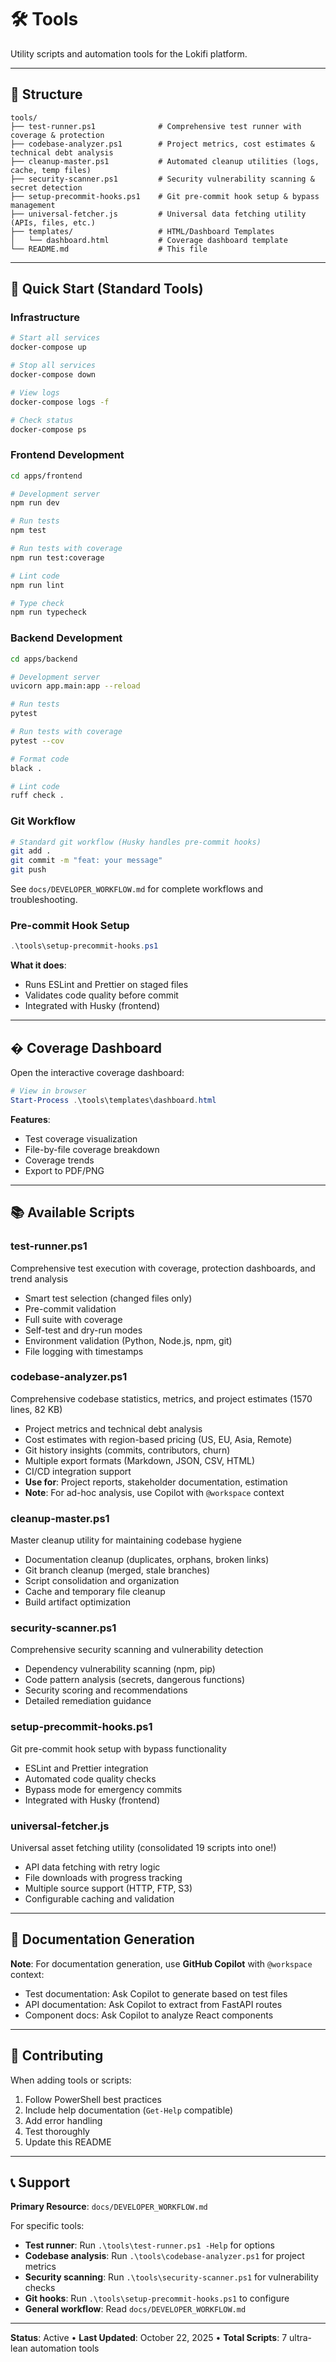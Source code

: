 # 🛠️ Tools

Utility scripts and automation tools for the Lokifi platform.

---

## 📂 Structure

```
tools/
├── test-runner.ps1              # Comprehensive test runner with coverage & protection
├── codebase-analyzer.ps1        # Project metrics, cost estimates & technical debt analysis
├── cleanup-master.ps1           # Automated cleanup utilities (logs, cache, temp files)
├── security-scanner.ps1         # Security vulnerability scanning & secret detection
├── setup-precommit-hooks.ps1    # Git pre-commit hook setup & bypass management
├── universal-fetcher.js         # Universal data fetching utility (APIs, files, etc.)
├── templates/                   # HTML/Dashboard Templates
│   └── dashboard.html           # Coverage dashboard template
└── README.md                    # This file
```

---

## 🚀 Quick Start (Standard Tools)

### Infrastructure
```bash
# Start all services
docker-compose up

# Stop all services
docker-compose down

# View logs
docker-compose logs -f

# Check status
docker-compose ps
```

### Frontend Development
```bash
cd apps/frontend

# Development server
npm run dev

# Run tests
npm test

# Run tests with coverage
npm run test:coverage

# Lint code
npm run lint

# Type check
npm run typecheck
```

### Backend Development
```bash
cd apps/backend

# Development server
uvicorn app.main:app --reload

# Run tests
pytest

# Run tests with coverage
pytest --cov

# Format code
black .

# Lint code
ruff check .
```

### Git Workflow
```bash
# Standard git workflow (Husky handles pre-commit hooks)
git add .
git commit -m "feat: your message"
git push
```

See `docs/DEVELOPER_WORKFLOW.md` for complete workflows and troubleshooting.


### Pre-commit Hook Setup
```powershell
.\tools\setup-precommit-hooks.ps1
```

**What it does**:
- Runs ESLint and Prettier on staged files
- Validates code quality before commit
- Integrated with Husky (frontend)


---

## � Coverage Dashboard

Open the interactive coverage dashboard:

```powershell
# View in browser
Start-Process .\tools\templates\dashboard.html
```

**Features**:
- Test coverage visualization
- File-by-file coverage breakdown
- Coverage trends
- Export to PDF/PNG

---

## 📚 Available Scripts

### **test-runner.ps1**
Comprehensive test execution with coverage, protection dashboards, and trend analysis
- Smart test selection (changed files only)
- Pre-commit validation
- Full suite with coverage
- Self-test and dry-run modes
- Environment validation (Python, Node.js, npm, git)
- File logging with timestamps

### **codebase-analyzer.ps1**
Comprehensive codebase statistics, metrics, and project estimates (1570 lines, 82 KB)
- Project metrics and technical debt analysis
- Cost estimates with region-based pricing (US, EU, Asia, Remote)
- Git history insights (commits, contributors, churn)
- Multiple export formats (Markdown, JSON, CSV, HTML)
- CI/CD integration support
- **Use for**: Project reports, stakeholder documentation, estimation
- **Note**: For ad-hoc analysis, use Copilot with `@workspace` context

### **cleanup-master.ps1**
Master cleanup utility for maintaining codebase hygiene
- Documentation cleanup (duplicates, orphans, broken links)
- Git branch cleanup (merged, stale branches)
- Script consolidation and organization
- Cache and temporary file cleanup
- Build artifact optimization

### **security-scanner.ps1**
Comprehensive security scanning and vulnerability detection
- Dependency vulnerability scanning (npm, pip)
- Code pattern analysis (secrets, dangerous functions)
- Security scoring and recommendations
- Detailed remediation guidance

### **setup-precommit-hooks.ps1**
Git pre-commit hook setup with bypass functionality
- ESLint and Prettier integration
- Automated code quality checks
- Bypass mode for emergency commits
- Integrated with Husky (frontend)

### **universal-fetcher.js**
Universal asset fetching utility (consolidated 19 scripts into one!)
- API data fetching with retry logic
- File downloads with progress tracking
- Multiple source support (HTTP, FTP, S3)
- Configurable caching and validation

---

## 📝 **Documentation Generation**

**Note**: For documentation generation, use **GitHub Copilot** with `@workspace` context:
- Test documentation: Ask Copilot to generate based on test files
- API documentation: Ask Copilot to extract from FastAPI routes
- Component docs: Ask Copilot to analyze React components

---

## 🤝 Contributing

When adding tools or scripts:
1. Follow PowerShell best practices
2. Include help documentation (`Get-Help` compatible)
3. Add error handling
4. Test thoroughly
5. Update this README

---

## 📞 Support

**Primary Resource**: `docs/DEVELOPER_WORKFLOW.md`

For specific tools:
- **Test runner**: Run `.\tools\test-runner.ps1 -Help` for options
- **Codebase analysis**: Run `.\tools\codebase-analyzer.ps1` for project metrics
- **Security scanning**: Run `.\tools\security-scanner.ps1` for vulnerability checks
- **Git hooks**: Run `.\tools\setup-precommit-hooks.ps1` to configure
- **General workflow**: Read `docs/DEVELOPER_WORKFLOW.md`

---

**Status**: Active • **Last Updated**: October 22, 2025 • **Total Scripts**: 7 ultra-lean automation tools
